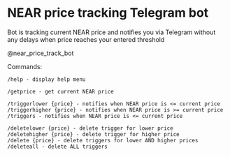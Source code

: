 # NEAR price tracking Telegram bot
Bot is tracking current NEAR price and notifies you via Telegram without any delays when price reaches your entered threshold

@near_price_track_bot

Commands:
```
/help - display help menu

/getprice - get current NEAR price

/triggerlower {price} - notifies when NEAR price is <= current price
/triggerhigher {price} - notifies when NEAR price is >= current price
/triggers - notifies when NEAR price is <= current price

/deletelower {price} - delete trigger for lower price
/deletehigher {price} - delete trigger for higher price
/delete {price} - delete triggers for lower AND higher prices
/deleteall - delete ALL triggers
```
